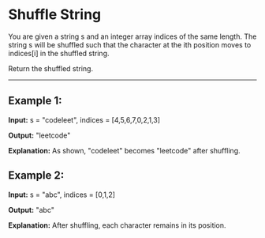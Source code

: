 # Shuffle String

You are given a string s and an integer array indices of the same length. The string s will be shuffled such that the character at the ith position moves to indices[i] in the shuffled string.

Return the shuffled string.

---

## Example 1:

**Input:** s = "codeleet", indices = [4,5,6,7,0,2,1,3]

**Output:** "leetcode"

**Explanation:** As shown, "codeleet" becomes "leetcode" after shuffling.


## Example 2:

**Input:** s = "abc", indices = [0,1,2]

**Output:** "abc"

**Explanation:** After shuffling, each character remains in its position.
 